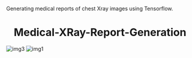 Generating medical reports of chest Xray images using Tensorflow.
# ‎ ‎ ‎ Medical-XRay-Report-Generation
![img3](https://github.com/CV14N/ChestXray/blob/main/img_03.png)
![img1](https://github.com/CV14N/ChestXray/blob/main/img_01.png)
